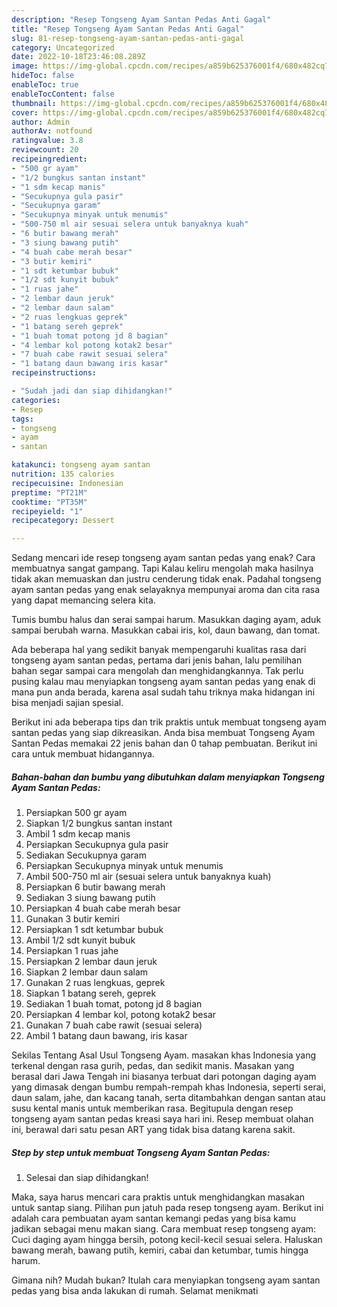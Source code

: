 ```yaml
---
description: "Resep Tongseng Ayam Santan Pedas Anti Gagal"
title: "Resep Tongseng Ayam Santan Pedas Anti Gagal"
slug: 81-resep-tongseng-ayam-santan-pedas-anti-gagal
category: Uncategorized
date: 2022-10-18T23:46:08.289Z
image: https://img-global.cpcdn.com/recipes/a859b625376001f4/680x482cq70/tongseng-ayam-santan-pedas-foto-resep-utama.jpg
hideToc: false
enableToc: true
enableTocContent: false
thumbnail: https://img-global.cpcdn.com/recipes/a859b625376001f4/680x482cq70/tongseng-ayam-santan-pedas-foto-resep-utama.jpg
cover: https://img-global.cpcdn.com/recipes/a859b625376001f4/680x482cq70/tongseng-ayam-santan-pedas-foto-resep-utama.jpg
author: Admin
authorAv: notfound
ratingvalue: 3.8
reviewcount: 20
recipeingredient:
- "500 gr ayam"
- "1/2 bungkus santan instant"
- "1 sdm kecap manis"
- "Secukupnya gula pasir"
- "Secukupnya garam"
- "Secukupnya minyak untuk menumis"
- "500-750 ml air sesuai selera untuk banyaknya kuah"
- "6 butir bawang merah"
- "3 siung bawang putih"
- "4 buah cabe merah besar"
- "3 butir kemiri"
- "1 sdt ketumbar bubuk"
- "1/2 sdt kunyit bubuk"
- "1 ruas jahe"
- "2 lembar daun jeruk"
- "2 lembar daun salam"
- "2 ruas lengkuas geprek"
- "1 batang sereh geprek"
- "1 buah tomat potong jd 8 bagian"
- "4 lembar kol potong kotak2 besar"
- "7 buah cabe rawit sesuai selera"
- "1 batang daun bawang iris kasar"
recipeinstructions:

- "Sudah jadi dan siap dihidangkan!"
categories:
- Resep
tags:
- tongseng
- ayam
- santan

katakunci: tongseng ayam santan 
nutrition: 135 calories
recipecuisine: Indonesian
preptime: "PT21M"
cooktime: "PT35M"
recipeyield: "1"
recipecategory: Dessert

---
```



Sedang mencari ide resep tongseng ayam santan pedas yang enak? Cara membuatnya sangat gampang. Tapi Kalau keliru mengolah maka hasilnya tidak akan memuaskan dan justru cenderung tidak enak. Padahal tongseng ayam santan pedas yang enak selayaknya mempunyai aroma dan cita rasa yang dapat memancing selera kita.


Tumis bumbu halus dan serai sampai harum. Masukkan daging ayam, aduk sampai berubah warna. Masukkan cabai iris, kol, daun bawang, dan tomat.

Ada beberapa hal yang sedikit banyak mempengaruhi kualitas rasa dari tongseng ayam santan pedas, pertama dari jenis bahan, lalu pemilihan bahan segar sampai cara mengolah dan menghidangkannya. Tak perlu pusing kalau mau menyiapkan tongseng ayam santan pedas yang enak di mana pun anda berada, karena asal sudah tahu triknya maka hidangan ini bisa menjadi sajian spesial.


Berikut ini ada beberapa tips dan trik praktis untuk membuat tongseng ayam santan pedas yang siap dikreasikan. Anda bisa membuat Tongseng Ayam Santan Pedas memakai 22 jenis bahan dan 0 tahap pembuatan. Berikut ini cara untuk membuat hidangannya.

<!--inarticleads1-->

##### Bahan-bahan dan bumbu yang dibutuhkan dalam menyiapkan Tongseng Ayam Santan Pedas:

1. Persiapkan 500 gr ayam
1. Siapkan 1/2 bungkus santan instant
1. Ambil 1 sdm kecap manis
1. Persiapkan Secukupnya gula pasir
1. Sediakan Secukupnya garam
1. Persiapkan Secukupnya minyak untuk menumis
1. Ambil 500-750 ml air (sesuai selera untuk banyaknya kuah)
1. Persiapkan 6 butir bawang merah
1. Sediakan 3 siung bawang putih
1. Persiapkan 4 buah cabe merah besar
1. Gunakan 3 butir kemiri
1. Persiapkan 1 sdt ketumbar bubuk
1. Ambil 1/2 sdt kunyit bubuk
1. Persiapkan 1 ruas jahe
1. Persiapkan 2 lembar daun jeruk
1. Siapkan 2 lembar daun salam
1. Gunakan 2 ruas lengkuas, geprek
1. Siapkan 1 batang sereh, geprek
1. Sediakan 1 buah tomat, potong jd 8 bagian
1. Persiapkan 4 lembar kol, potong kotak2 besar
1. Gunakan 7 buah cabe rawit (sesuai selera)
1. Ambil 1 batang daun bawang, iris kasar


Sekilas Tentang Asal Usul Tongseng Ayam. masakan khas Indonesia yang terkenal dengan rasa gurih, pedas, dan sedikit manis. Masakan yang berasal dari Jawa Tengah ini biasanya terbuat dari potongan daging ayam yang dimasak dengan bumbu rempah-rempah khas Indonesia, seperti serai, daun salam, jahe, dan kacang tanah, serta ditambahkan dengan santan atau susu kental manis untuk memberikan rasa. Begitupula dengan resep tongseng ayam santan pedas kreasi saya hari ini. Resep membuat olahan ini, berawal dari satu pesan ART yang tidak bisa datang karena sakit. 

<!--inarticleads2-->

##### Step by step untuk membuat Tongseng Ayam Santan Pedas:


1. Selesai dan siap dihidangkan!

Maka, saya harus mencari cara praktis untuk menghidangkan masakan untuk santap siang. Pilihan pun jatuh pada resep tongseng ayam. Berikut ini adalah cara pembuatan ayam santan kemangi pedas yang bisa kamu jadikan sebagai menu makan siang. Cara membuat resep tongseng ayam: Cuci daging ayam hingga bersih, potong kecil-kecil sesuai selera. Haluskan bawang merah, bawang putih, kemiri, cabai dan ketumbar, tumis hingga harum. 

Gimana nih? Mudah bukan? Itulah cara menyiapkan tongseng ayam santan pedas yang bisa anda lakukan di rumah. Selamat menikmati
